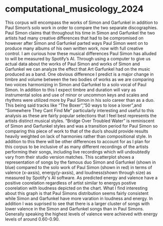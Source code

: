 # computational_musicology_2024
This corpus will encompass the works of Simon and Garfunkel in addition to Paul Simon’s solo work in order to compare the two separate discographies. Paul Simon claims that throughout his time in Simon and Garfunkel the two artists had many creative differences that had to be compromised on however after Simon and Garfunkel parted ways Paul Simon went on to produce many albums of his own written work, now with full creative control. I am curious how these musical differences Paul Simon has alluded to will be measured by Spotify’s AI. Through using a computer to give us actual data about the works of Paul Simon and works of Simon and Garfunkel we can analyze the effect that Art Garfunkel had on the music produced as a band. One obvious difference I predict is a major change in timbre and volume between the two bodies of works as we are comparing two voices harmonizing in Simon and Garfunkel to a solo vocal of Paul Simon. In addition to this I expect timbre and duration will vary as instrumental solos and use of minor or uncommon keys and scales and rhythms were utilized more by Paul Simon in his solo career than as a duo. This being said tracks like “The Boxer”,”50 ways to lose a lover”,and  “Somewhere They Cant Find Me” particularly interesting and useful to this analysis as these are fairly popular selections that I feel best represents the artists distinct musical styles. “Bridge Over Troubled Water” is reminiscent of Simon and Garfunkel styles and was a transition period for Paul Simon so comparing this piece of work to that of the duo’s should provide results heavily weighted on lack of harmonies rather than compositional style. In addition to this there will be other differences to account for as I plan for this corpus to be inclusive of as many different recordings of the artists performing their songs, including live recordings which will undoubtedly vary from their studio version matches. 
This scatterplot shows a representation of songs by the famous duo Simon and Garfunkel (shown in blue) compared to the solo work of Paul Simon (shown in red) in terms of valence (x-axsis), energy(y-axsis), and loudness(shown through size) as measured by Spotify's AI software. As predicted energy and valence have a positive coorelation regardless of artist similar to energys postive coorelation with loudness depicted on the chart. What I find interesting about this graph is that Paul Simons distribution seems fairly consistent while Simon and Garfunkel have more varation in loudness and energy. In addition I was suprised to see that there is a larger cluster of songs with lower valence in the Simon and Garfunkel songs than in Paul Simons. Generally speaking the highest levels of valence were achieved with energy levels of around 0.60-0.90.

